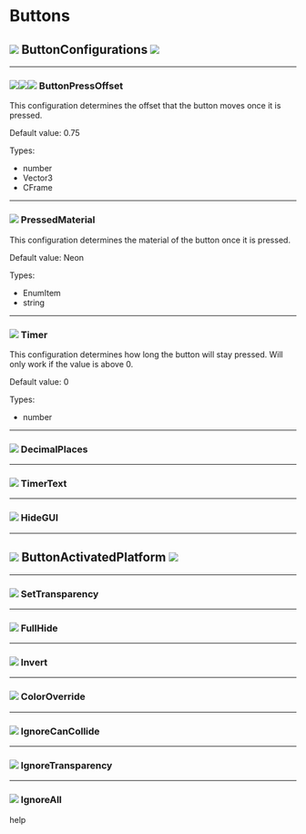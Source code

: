# Buttons

## ![](../../static/rbx_vanilla_icons/Configuration.png) ButtonConfigurations ![](../../static/rbx_vanilla_icons/Configuration.png)
---
### ![](../../static/rbx_vanilla_icons/NumberValue.png)![](../../static/rbx_vanilla_icons/Vector3Value.png)![](../../static/rbx_vanilla_icons/CFrameValue.png) ButtonPressOffset

This configuration determines the offset that the button moves once it is pressed.

Default value: 0.75

Types:
* number
* Vector3
* CFrame
---
### ![](../../static/rbx_vanilla_icons/StringValue.png) PressedMaterial

This configuration determines the material of the button once it is pressed.

Default value: Neon

Types:
* EnumItem
* string

---
### ![](../../static/rbx_vanilla_icons/StringValue.png) Timer

This configuration determines how long the button will stay pressed.
Will only work if the value is above 0.

Default value: 0

Types:
* number

---
### ![](../../static/rbx_vanilla_icons/StringValue.png) DecimalPlaces


---
### ![](../../static/rbx_vanilla_icons/StringValue.png) TimerText


---
### ![](../../static/rbx_vanilla_icons/StringValue.png) HideGUI


---




## ![](../../static/rbx_vanilla_icons/BasePart.png) ButtonActivatedPlatform ![](../../static/rbx_vanilla_icons/BasePart.png)

---
### ![](../../static/rbx_vanilla_icons/StringValue.png) SetTransparency
---
### ![](../../static/rbx_vanilla_icons/StringValue.png) FullHide
---
### ![](../../static/rbx_vanilla_icons/StringValue.png) Invert
---
### ![](../../static/rbx_vanilla_icons/StringValue.png) ColorOverride
---
### ![](../../static/rbx_vanilla_icons/StringValue.png) IgnoreCanCollide
---
### ![](../../static/rbx_vanilla_icons/StringValue.png) IgnoreTransparency
---
### ![](../../static/rbx_vanilla_icons/StringValue.png) IgnoreAll

help

